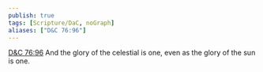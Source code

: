```yaml
---
publish: true
tags: [Scripture/DaC, noGraph]
aliases: ["D&C 76:96"]
---
```

[D&C 76:96](https://churchofjesuschrist.org/study/scriptures/dc-testament/dc/76?lang=eng&id=p96#p96) And the glory of the celestial is one, even as the glory of the sun is one.
